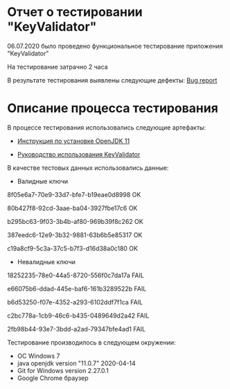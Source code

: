 # **Отчет о тестировании "KeyValidator"** #

06.07.2020 было проведено функциональное тестирование приложения "KeyValidator"

На тестирование затрачно 2 часа

В результате тестирования выявлены следующие дефекты: [Bug report](https://github.com/Zeinab182/KeyValidator/issues)

# Описание процесса тестирования

В процессе тестирования использовались следующие артефакты:

* [Инструкция по установке OpenJDK 11](https://github.com/netology-code/javaqa-homeworks/blob/master/intro/openjdk11-manual.md) 

* [Руководство использования KeyValidator](https://github.com/netology-code/javaqa-homeworks/blob/master/intro/user-manual.md)


В качестве тестовых данных использовались данные:

* Валидные ключи

8f05e6a7-70e9-33d7-bfe7-b19eae0d8998 OK

80b427f8-92cd-3aae-ba04-3927fbe17c6 OK

b295bc63-9f03-3b4b-af80-969b39f8c262 OK

387eedc6-12e9-3b32-9881-63b6b5e85317 OK

c19a8cf9-5c3a-37c5-b7f3-d16d38a0c180 OK

* Невалидные ключи

18252235-78e0-44a5-8720-556f0c7da17a FAIL

e66075b6-ddad-445e-baf6-161b3289522b FAIL

b6d53250-f07e-4352-a293-6102ddf7f1ca FAIL

c2bc778a-1cb9-46c6-b435-0489649d2a42 FAIL

2fb98b44-93e7-3bdd-a2ad-79347bfe4ad1 FAIL



Тестирование производилось в следующем окружении:

* ОС Windows 7
* java openjdk version "11.0.7" 2020-04-14
* Git for Windows version 2.27.0.1
* Google Chrome браузер

